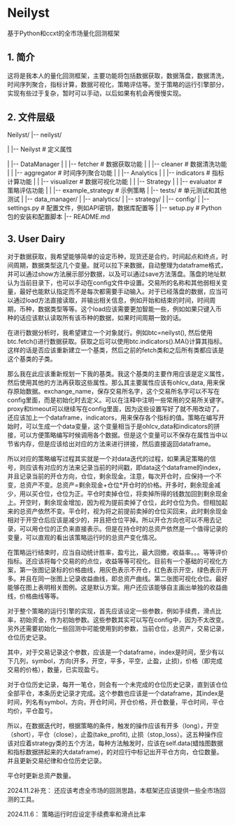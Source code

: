 # Neilyst
基于Python和ccxt的全市场量化回测框架

## 1. 简介
这将是我本人的量化回测框架，主要功能将包括数据获取，数据落盘，数据清洗，时间序列聚合，指标计算，数据可视化，策略评估等。至于策略的运行引擎部分，实现有些过于复杂，暂时可以手动，以后如果有机会再慢慢实现。

## 2. 文件层级

Neilyst/
|-- neilyst/

|   |-- Neilyst         # 定义属性

|   |-- DataManager
|   |   |-- fetcher     # 数据获取功能
|   |   |-- cleaner     # 数据清洗功能
|   |   |-- aggregator  # 时间序列聚合功能
|
|   |-- Analytics
|   |   |-- indicators  # 指标计算功能
|   |   |-- visualizer  # 数据可视化功能
|
|   |-- Strategy
|   |   |-- evaluator   # 策略评估功能
|   |   |-- example_strategy  # 示例策略
|
|-- tests/                 # 单元测试和其他测试
|   |-- data_manager/
|   |-- analytics/
|   |-- strategy/
|
|-- config/
|   |-- settings.py        # 配置文件，例如API密钥，数据库配置等
|
|-- setup.py               # Python包的安装和配置脚本
|-- README.md

## 3. User Dairy

对于数据获取，我希望能够简单的设定币种，现货还是合约，时间起点和终点，时间周期，数据类型这几个变量。就可以拉下来数据，自动整理为dataframe格式，并可以通过show方法展示部分数据，以及可以通过save方法落盘。落盘的地址默认为当前目录下，也可以手动在config文件中设置。交易所的名称和其他弱相关变量，最好也能默认指定而不是每次都需要手动输入。对于已经落盘的数据，应当可以通过load方法直接读取，并输出相关信息，例如开始和结束的时间，时间周期，币种，数据类型等等。这个load应该需要更加智能一些，例如如果只键入币种的话应该默认读取所有该币种的数据，如果时间周期一致的话。

在进行数据分析时，我希望建立一个对象就行。例如btc=neilyst(), 然后使用btc.fetch()进行数据获取。获取之后可以使用btc.indicators().MA()计算其指标。这样的话是否应该重新建立一个基类，然后之前的fetch类和之后所有类都应该是这个基类的子类。

那么我在此应该重新规划一下我的基类。我这个基类的主要作用应该是定义属性，然后使用其他的方法再获取这些属性。那么其主要属性应该有ohlcv_data, 用来保存原始数据。exchange_name，保存交易所名字，这个交易所名字可以不写在config里面，而是初始化时去定义。可以在注释中注明一些常用的交易所关键字。proxy和timeout可以继续写在config里面，因为这些设置写好了就不用改动了。还应该加上一个dataframe，indicators，用来保存各个指标的值。策略在编写开始时，可以生成一个data变量，这个变量相当于是ohlcv_data和indicators的拼接，可以方便策略编写时候调用各个数据。但是这个变量可以不保存在属性当中以节省内存，但是应该给出对应的方法来进行拼接，然后直接返回dataframe。

所以对应的策略编写过程其实就是一个对data迭代的过程，如果满足策略的信号，则应该有对应的方法来记录当前的时间戳，即data这个dataframe的index，并且记录当前的开仓方向，仓位，剩余现金。注意，每次开仓时，应保持一个不变，总资产不变。总资产=剩余现金+仓位*开仓时的价格。开多时，剩余现金减少，用以买仓位，仓位为正。平仓时卖掉仓位，将卖掉所得的钱数加回到剩余现金上。开空时，剩余现金增加，因为视为提前卖掉了仓位，此时仓位为负。但相加起来的总资产依然不变。平仓时，视为将之前提前卖掉的仓位买回来，此时剩余现金相对于开空仓后应该是减少的，并且把仓位平掉。所以开仓方向也可以不用去记录，可以用仓位的正负来直接表示。但是在持仓时的总资产依然是一个值得记录的变量，可以直观的看出该策略运行时的总资产变化情况。

在策略运行结束时，应当自动统计胜率，盈亏比，最大回撤，收益率。。。等等评价指标。还应该将每个交易的的点位，收益等等可视化。目前有一个基础的可视化方案，第一张图记录标的价格曲线，用灰色表示不开仓，红色表示开空，绿色表示开多。并且在同一张图上记录收益曲线，即总资产曲线。第二张图可视化仓位。最好能够在图上表明相关图例。这是默认方案。用户还应该能够自主画出单独的收益曲线，价格曲线等等。

对于整个策略的运行引擎的实现，首先应该设定一些参数，例如手续费，滑点比率，初始资金，作为初始参数。这些参数其实可以写在config中，因为不太改变。另外还需要初始化一些回测中可能使用到的参数，当前仓位，总资产，交易记录，仓位历史记录。

其中，对于交易记录这个参数，应该是一个dataframe，index是时间，至少有以下几列，symbol，方向(开多，开空，平多，平空，止盈，止损)，价格（即完成交易的价格），数量，已实现盈亏。

对于仓位历史记录，每开一笔仓，则会有一个未完成的仓位历史记录，直到该仓位全部平仓，本条历史记录才完成。这个参数也应该是一个dataframe，其index是时间，列名有symbol，方向，开仓时间，开仓价格，开仓数量，平仓时间，平仓均价，平仓盈亏。

所以，在数据迭代时，根据策略的条件，触发的操作应该有开多（long），开空（short），平仓（close），止盈(take_profit), 止损（stop_loss）。这五种操作应该对应着strategy类的五个方法，每种方法触发时，应该在self.data(蜡烛图数据和指标数据拼起来的大dataframe)，的对应行中标记出开平仓方向，仓位数量。并且更新交易纪律和仓位历史记录。

平仓时更新总资产数量。

2024.11.2补充：
还应该考虑全市场的回测思路，本框架还应该提供一些全市场回测的工具。

2024.11.6：
策略运行时应设定手续费率和滑点比率